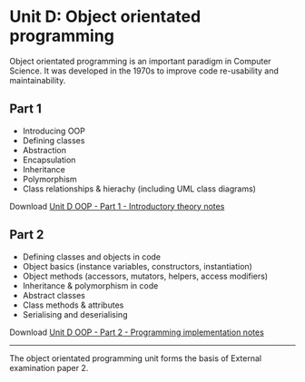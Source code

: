 # Unit D: Object orientated programming

Object orientated programming is an important paradigm in Computer Science. It was developed in the 1970s to improve code re-usability and maintainability. 

## Part 1

* Introducing OOP
* Defining classes
* Abstraction
* Encapsulation
* Inheritance
* Polymorphism
* Class relationships & hierachy (including UML class diagrams)

Download [Unit D OOP - Part 1 - Introductory theory notes](unit-d-oop-part-1.pdf)

## Part 2

* Defining classes and objects in code
* Object basics (instance variables, constructors, instantiation)
* Object methods (accessors, mutators, helpers, access modifiers)
* Inheritance & polymorphism in code
* Abstract classes
* Class methods & attributes
* Serialising and deserialising

Download [Unit D OOP - Part 2 - Programming implementation notes](unit-d-oop-part-2-draft1.pdf)

---

The object orientated programming unit forms the basis of External examination paper 2.
